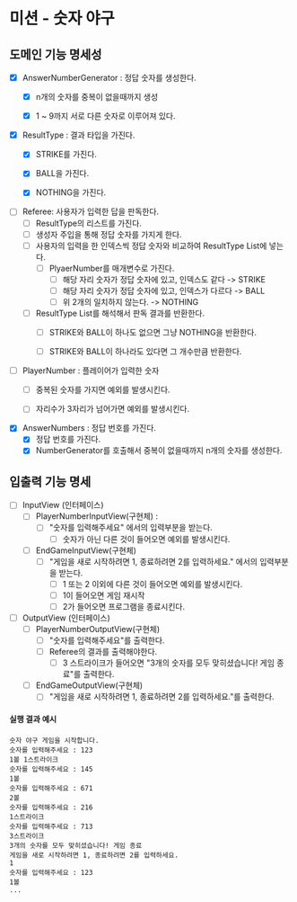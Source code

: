 # 미션 - 숫자 야구

## 도메인 기능 명세성

- [x] AnswerNumberGenerator : 정답 숫자를 생성한다.
    - [x] n개의 숫자를 중복이 없을때까지 생성
    - [x] 1 ~ 9까지 서로 다른 숫자로 이루어져 있다.


- [x] ResultType : 결과 타입을 가진다.
    - [x] STRIKE를 가진다.
    - [x] BALL을 가진다.
    - [x] NOTHING을 가진다.


- [ ] Referee: 사용자가 입력한 답을 판독한다.
    - [ ] ResultType의 리스트를 가진다.
    - [ ] 생성자 주입을 통해 정답 숫자를 가지게 한다.
    - [ ] 사용자의 입력을 한 인덱스씩 정답 숫자와 비교하여 ResultType List에 넣는다.
        - [ ] PlyaerNumber를 매개변수로 가진다.
            - [ ] 해당 자리 숫자가 정답 숫자에 있고, 인덱스도 같다 -> STRIKE
            - [ ] 해당 자리 숫자가 정답 숫자에 있고, 인덱스가 다르다 -> BALL
            - [ ] 위 2개의 일치하지 않는다. -> NOTHING

    - [ ] ResultType List를 해석해서 판독 결과를 반환한다.
        - [ ] STRIKE와 BALL이 하나도 없으면 그냥 NOTHING을 반환한다.
        - [ ] STRIKE와 BALL이 하나라도 있다면 그 개수만큼 반환한다.


- [ ] PlayerNumber : 플레이어가 입력한 숫자
    - [ ] 중복된 숫자를 가지면 예외를 발생시킨다.
    - [ ] 자리수가 3자리가 넘어가면 예외를 발생시킨다.


- [x] AnswerNumbers : 정답 번호를 가진다.
    - [x] 정답 번호를 가진다.
    - [x] NumberGenerator를 호출해서 중복이 없을때까지 n개의 숫자를 생성한다.

## 입출력 기능 명세

- [ ] InputView (인터페이스)
    - [ ] PlayerNumberInputView(구현체) :
        - [ ] "숫자를 입력해주세요" 에서의 입력부분을 받는다.
            - [ ] 숫자가 아닌 다른 것이 들어오면 예외를 발생시킨다.
    - [ ] EndGameInputView(구현체)
        - [ ] "게임을 새로 시작하려면 1, 종료하려면 2를 입력하세요." 에서의 입력부분을 받는다.
            - [ ] 1 또는 2 이외에 다른 것이 들어오면 예외를 발생시킨다.
            - [ ] 1이 들어오면 게임 재시작
            - [ ] 2가 들어오면 프로그램을 종료시킨다.
- [ ] OutputView (인터페이스)
    - [ ] PlayerNumberOutputView(구현체)
        -  [ ] "숫자를 입력해주세요"를 출력한다.
        -  [ ] Referee의 결과를 출력해야한다.
            - [ ] 3 스트라이크가 들어오면 "3개의 숫자를 모두 맞히셨습니다! 게임 종료"를 출력한다.
    - [ ] EndGameOutputView(구현체)
        - [ ] "게임을 새로 시작하려면 1, 종료하려면 2를 입력하세요."를 출력한다.

#### 실행 결과 예시

```
숫자 야구 게임을 시작합니다.
숫자를 입력해주세요 : 123
1볼 1스트라이크
숫자를 입력해주세요 : 145
1볼
숫자를 입력해주세요 : 671
2볼
숫자를 입력해주세요 : 216
1스트라이크
숫자를 입력해주세요 : 713
3스트라이크
3개의 숫자를 모두 맞히셨습니다! 게임 종료
게임을 새로 시작하려면 1, 종료하려면 2를 입력하세요.
1
숫자를 입력해주세요 : 123
1볼
...
```
